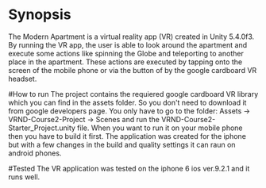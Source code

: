 # Synopsis
The Modern Apartment is a virtual reality app (VR) created in Unity 5.4.0f3. By running the VR app, the user is able
to look around the apartment and execute some actions like spinning the Globe and teleporting to another place in 
the apartment. These actions are executed by tapping onto the screen of the mobile phone or via the button of by the 
google cardboard VR headset.

#How to run
The project contains the requiered google cardboard VR library which you can find in the assets folder. So you don't
need to download it from google developers page. You only have to go to the folder: Assets -> VRND-Course2-Project
-> Scenes and run the VRND-Course2-Starter_Project.unity file. When you want to run it on your mobile phone then you
have to build it first. The application was created for the iphone but with a few changes in the build and quality
settings it can raun on android phones.

#Tested
The VR application was tested on the iphone 6 ios ver.9.2.1 and it runs well.



